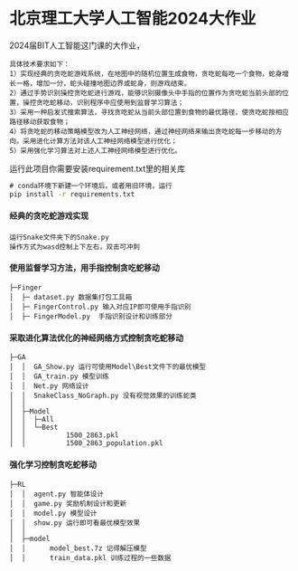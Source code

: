 # 北京理工大学人工智能2024大作业
2024届BIT人工智能这门课的大作业，
```
具体技术要求如下：
1）实现经典的贪吃蛇游戏系统，在地图中的随机位置生成食物，贪吃蛇每吃一个食物，蛇身增长一格，增加一分，蛇头碰撞地图边界或蛇身，则游戏结束。
2）通过手势识别操控贪吃蛇进行游戏，能够识别摄像头中手指的位置作为贪吃蛇当前头部的位置，操控贪吃蛇移动，识别程序中应使用到监督学习算法；
3）采用一种启发式搜索算法，寻找贪吃蛇从当前头部位置到食物的最优路径，使贪吃蛇按相应路径移动获取食物；
4）将贪吃蛇的移动策略模型改为人工神经网络，通过神经网络来输出贪吃蛇每一步移动的方向。采用进化计算方法对该人工神经网络模型进行优化；
5）采用强化学习算法对上述人工神经网络模型进行优化。
```
运行此项目你需要安装requirement.txt里的相关库

```cmd
# conda环境下新建一个环境后，或者用旧环境，运行
pip install -r requirements.txt
```



#### 经典的贪吃蛇游戏实现

```
运行Snake文件夹下的Snake.py
操作方式为wasd控制上下左右，双击可冲刺
```

#### 使用监督学习方法，用手指控制贪吃蛇移动

```
├─Finger
│  ├─ dataset.py 数据集打包工具箱
│  ├─ FingerControl.py 输入对应IP即可使用手指识别
│  ├─ FingerModel.py  手指识别设计和训练部分
```



#### 采取进化算法优化的神经网络方式控制贪吃蛇移动

```
├─GA
│  │  GA_Show.py 运行可使用Model\Best文件下的最优模型
│  │  GA_train.py 模型训练
│  │  Net.py 网络设计
│  │  SnakeClass_NoGraph.py 没有视觉效果的训练蛇类
│  │  
│  ├─Model
│  │  ├─All
│  │  └─Best
│  │          1500_2863.pkl
│  │          1500_2863_population.pkl
```



#### 强化学习控制贪吃蛇移动

```
├─RL
│  │  agent.py 智能体设计
│  │  game.py 奖励机制设计和更新
│  │  model.py 模型设计
│  │  show.py 运行即可看最优模型效果
│  │  
│  ├─model
│  │      model_best.7z 记得解压模型
│  │      train_data.pkl 训练过程的一些数据
```

